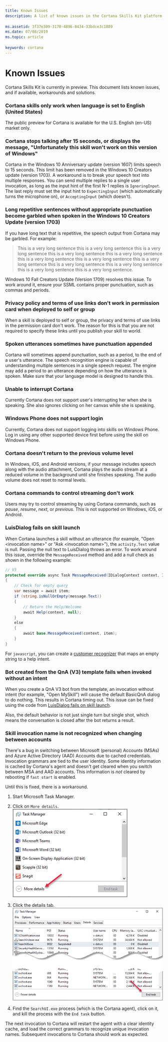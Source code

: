 ```yaml
---
title: Known Issues
description: A list of known issues in the Cortana Skills Kit platform.

ms.assetid: 3f37e309-3170-4896-8434-33bdce3c1889
ms.date: 07/08/2019
ms.topic: article

keywords: cortana
---
```


# Known Issues

Cortana Skills Kit is currently in preview. This document lists known issues, and if available, workarounds and solutions.

### Cortana skills only work when language is set to English (United States)

The public preview for Cortana is available for the U.S. English (en-US) market only.

### Cortana stops talking after 15 seconds, or displays the message, "Unfortunately this skill won't work on this version of Windows"

Cortana in the Windows 10 Anniversary update (version 1607) limits speech to 15 seconds. This limit has been removed in the Windows 10 Creators update (version 1703). A workaround is to break your speech text into multiple responses. You can send multiple replies to a single user invocation, as long as the input hint of the first N-1 replies is `IgnoringInput`. The last reply must set the input hint to `ExpectingInput` (which automatically turns the microphone on), or `AcceptingInput` (which doesn't).

### Long repetitive sentences without appropriate punctuation become garbled when spoken in the Windows 10 Creators Update (version 1703)

If you have long text that is repetitive, the speech output from Cortana may be garbled. For example:

> This is a very long sentence this is a very long sentence this is a very long sentence this is a very long sentence this is a very long sentence this is a very long sentence this is a very long sentence this is a very long sentence this is a very long sentence this is a very long sentence this is a very long sentence this is a very long sentence. 

Windows 10 Fall Creators Update (Version 1709) resolves this issue. To work around it, ensure your SSML contains proper punctuation, such as commas and periods.

### Privacy policy and terms of use links don't work in permission card when deployed to self or group

When a skill is deployed to self or group, the privacy and terms of use links in the permission card don't work. The reason for this is that you are not required to specify these links until you publish your skill to world.

### Spoken utterances sometimes have punctuation appended

Cortana will sometimes append punctuation, such as a period, to the end of a user's utterance. The speech recognition engine is capable of understanding multiple sentences in a single speech request. The engine may add a period to an utterance depending on how the utterance is spoken. Make sure that your language model is designed to handle this.

### Unable to interrupt Cortana

<!-- //TODO Test as this should be fixed soon -->

Currently Cortana does not support user's interrupting her when she is speaking. She also ignores clicking on her canvas while she is speaking.  

<!-- Bug 737656: resolved 26-Jan-18

### User email address not available on iOS and Android

Currently, the user's email address from the user's profile information is not available on iOS and Android. -->

### Windows Phone does not support login

<!-- Bug 750050: closed 26-Jan-18. An error message will be displayed on the phone, but no fix will be made. -->

Currently, Cortana does not support logging into skills on Windows Phone. Log in using any other supported device first before using the skill on Windows Phone.

### Cortana doesn't return to the previous volume level

In Windows, iOS, and Android versions, if your message includes speech along with the audio attachment, Cortana plays the audio stream at a reduced volume in the background until she finishes speaking. The audio volume does not reset to normal levels.

### Cortana commands to control streaming don't work

Users may try to control streaming by using Cortana commands, such as *pause*, *resume*, *next*, or *previous*. This is not supported on Windows, iOS, or Android.

<!--
### Known Bot Framework issues affecting skills

See the [Bot Build SDK Issues tab on GitHub](https://github.com/Microsoft/BotBuilder/issues).
-->

<!-- if this isn't getting fixed, this should be in a LUIS how-to topic. -->

### LuisDialog fails on skill launch

When Cortana launches a skill without an utterance (for example, "Open \<invocation name\>" or "Ask \<invocation name\>"), the `activity.Text` value is null. Passing the null text to LuisDialog throws an error. To work around this issue, override the `MessageReceived` method and add a null check as shown in the following example:

```csharp
// V3
protected override async Task MessageReceived(IDialogContext context, IAwaitable<IMessageActivity> item)
{
    // Check for empty query
    var message = await item;
    if (string.isNullOrEmpty(message.Text))
    {
        // Return the Help/Welcome
        await Help(context, null);
    }
    else
    {
        await base.MessageReceived(context, item);
    }
}
```

For `javascript`, you can create a [customer recognizer](https://docs.microsoft.com/azure/bot-service/nodejs/bot-builder-nodejs-recognize-intent-messages?view=azure-bot-service-3.0) that maps an empty string to a help intent.

### Bot created from the QnA (V3) template fails when invoked without an intent

When you create a QnA V3 bot from the template, an invocation without intent (for example, "Open MySkill") will cause the default BasicQnA dialog to do nothing. This results in Cortana timing out. This issue can be fixed using the code from [LuisDialog fails on skill launch](#luisdialog-fails-on-skill-launch).

Also, the default behavior is not just single turn but single shot, which means the conversation is closed after the bot returns a result.

### Skill invocation name is not recognized when changing between accounts

There's a bug in switching between Microsoft (personal) Accounts (MSAs) and Azure Active Directory (AAD) Accounts due to cached credentials. Invocation grammars are tied to the user identity. Some identity information is cached by Cortana's agent and doesn't get cleared when you switch between MSA and AAD accounts. This information is *not* cleared by rebooting if `fast start` is enabled.

Until this is fixed, there is a workaround.

1. Start Microsoft Task Manager.
1. Click on `More details`.  
     ![Task Manager default](../media/images/known-issues-task-mgr-01.png)

1. Click the details tab.  
     ![Task Manager default](../media/images/known-issues-task-mgr-02.png)
1. Find the `SearchUI.exe` process (which is the Cortana agent), click on it, and kill the process with the `End task` button.

The next invocation to Cortana will restart the agent with a clear identity cache, and load the correct grammars to recognize unique invocation names. Subsequent invocations to Cortana should work as expected.

<!-- //TODO: AIT
### Known Issues for Skills Imported from Alexa

*Third-party trademarks used herein are the property of their respective owners.  Use of such marks does not imply any affiliation, sponsorship, or endorsement.*

The following known issues are specific to skills that have been imported to Cortana from Alexa.

### Flash Briefing Skills

Cortana does not currently does not provide a Flash Briefing Skill API.

### Implict Auth not supported
<!-- Bug: 666796 -->
<!--
Implicit Auth is not currently supported, but is a planned feature.

### Smart Home Skills

Cortana Skills currently does not provide a Smart Home Skill API. However, a custom Cortana skill can be created that connects to a home automation service. Here is an [example](https://www.codeproject.com/Articles/1117146/Creating-a-Smart-Home-Chat-Bot).

<a name="SSML-Alexa-Cortana-differences"></a>

### Not all SSML that works in Alexa works in Cortana

The likely causes are as follows:

* Cortana supports [SSML v1.0](https://www.w3.org/TR/speech-synthesis) while Alexa supports some [SSML v1.1](https://www.w3.org/TR/speech-synthesis11) tags, primarily the [w](https://www.w3.org/TR/speech-synthesis11/#edef_word) tag.
* Alexa and Cortana support different phonetic alphabets for the phoneme tag:
  * Alexa: 
    * International Phonetic Alphabet (IPA)
    * Extended Speech Assessment Methods Phonetic Alphabet (X-SAMPA).
  * Cortana: 
    * International Phonetic Alphabet (IPA)
    * Speech API (SAPI) Phone Set
    * Universal Phone Set (UPS)
* Differences in support for the **interpret-as** property of the **say-as** tag. 
  * **unit**, **interjection** and **expletive** are not supported by Cortana.
  * **time** - both platforms support a *time* option however, Alexa interprets this for durations while Cortana interprets this as 12 or 24 hour times. 
  * **date** - both platforms support a *date* option however, Alexa allows dates to consist of simply a number (e.g. `<say-as interpret-as=”date”>121</say-as>`) while Cortana requires the date parameters to be seperated by a "-" or "." (e.g. `<say-as interpret-as=”date”>1.21</say-as>`) as this removes the potential ambiguity as `121` could mean "December 1st" or "January 21st".
* Alexa has a custom SSML tag `<amazon:effect name="whispered">` which is not supported by Cortana, however a similar effect can be achieved using the [prosody tag](../reference/ssml.md#prosody-Element).

### Not all built-in intents and entities supported by Alexa are available in Cortana

See the [Built-in Intent and Entity Support](../tutorials/alexa-skill-import.md#Built-in-Intent-and-Entity-Support) section of the [Import your custom Alea skill to Cortana guide](../tutorial/alexa-skill-import.md) for details.

### Not all audio streaming features are supported

Cortana does support audio streaming via the AudioPlayer and embedded MP3s in the SSML audio tag. However, not all Alexa features are supported. See the [Audio Support](../tutorials/alexa-skill-import.md#audio-support) section of the Alexa import guide for more information.

### No SessionEndedRequest sent when user closes Cortana in Windows
<!-- //TODO: should be fixed in RS3 Bug# 697923 -->
<!--
When a user closes Cortana in Windows while using your skill, a SessionEndedRequest is not sent to your skill. This will be addressed in a future Windows update.

### All built-in intents and entities used by all skills

Currently, all built-in intents and entities are used by all skills, even if not defined in your skills interaction model. 
-->
